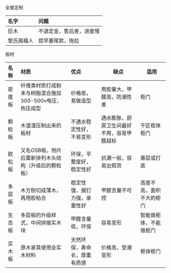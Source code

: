 全屋定制

| 名字    | 问题           |
| :---- | :----------- |
| 巨木    | 不退定金，售后差，进度慢 |
| 黎氏阁福人 | 提早要尾款，拖拉     |


板材

| 名称  | 材质                              | 优点             | 缺点                    | 适用           |
| :-- | :------------------------------ | :------------- | --------------------- | ------------ |
| 密度板 | 纤维类材质打成粉末与树脂混合施加300-500v电压，热压成型 | 价格低，易做造型       | 用胶量大，甲醛高，防潮性差         | 柜门           |
| 颗粒板 | 木渣渣压制出来的板材                      | 不遇水稳定性好，不易变形   | 遇水膨胀，厨房卫生间最好不用，容易甲醛超标 | 干区柜体柜门       |
| 欧松板 | 又名OSB板，刨片后重新排列木头结构（升级后的颗粒板）     | 环保，平整度好，稳定性好   | 抗潮一般，容易出假货            | 基层或打底        |
| 多层板 | 木方刨切成薄木，再用胶粘合                   | 稳定性强，握钉力强，承重性好 | 甲醛含量不可控               | 高度不高，面积不大的柜门 |
| 生态板 | 多层板的升级样式，中间拼接实木块                | 甲醛含量低，环保       | 容易变形                  | 智能做柜体，不能做柜门  |
| 实木板 | 原木家具使用全实木材料                     | 天然环保，寿命长，厚重有质感 | 价格高，受潮变形              | 柜体柜门         |